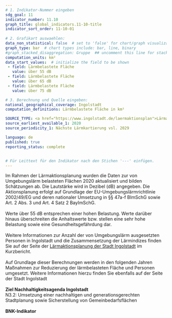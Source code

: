 ```yaml
---
# 1. Indikator-Nummer eingeben 
sdg_goal: 11 
indicator_number: 11.10
graph_title: global_indicators.11-10-title
indicator_sort_order: 11-10-01
 
# 2. Grafikart auswaehlen: 
data_non_statistical: false  # set to 'false' for chart/graph visualization 
graph_type: bar  # chart types include: bar, line, binary 
#graph_stacked_disaggregation: Gruppe  ## uncomment this line for stacked bars. eplace 'Geschlecht' with the field of aggregation. 
computation_units: km² 
data_start_values:  # initialize the field to be shown
 - field: Lärmbelastete Fläche 
   value: über 55 dB 
 - field: Lärmbelastete Fläche 
   value: über 65 dB
 - field: Lärmbelastete Fläche 
   value: über 75 dB

# 3. Berechnung und Quelle eingeben: 
national_geographical_coverage: Ingolstadt 
computation_definitions: Lärmbelastete Fläche in km²

SOURCE_TYPE: <a href="https://www.ingolstadt.de/laermaktionsplan">Lärmaktionsplan der Stadt Ingolstadt</a>  # data source  
source_earliest_available_1: 2020
source_periodicity_1: Nächste Lärmkartierung vsl. 2029

language: de   
published: true 
reporting_status: complete
 
 
# Für Leittext für den Indikator nach den Stichen '---' einfügen. 
---
```

Im Rahmen der Lärmaktionsplanung wurden die Daten zur von Umgebungslärm belasteten Flächen 2020 aktualisiert und bilden Schätzungen ab. Die Lautstärke wird in Dezibel (dB) angegeben. Die Aktionsplanung erfolgt auf Grundlage der EU-Umgebungslärmrichtlinie 2002/49/EG und deren nationaler Umsetzung in §§ 47a-f BImSchG sowie Art. 2 Abs. 3 und Art. 4 Satz 2 BayImSchG.<br>
<br>
Werte über 55 dB entsprechen einer hohen Belastung. Werte darüber hinaus überschreiten die Anhaltswerte bzw. stellen eine sehr hohe Belastung sowie eine Gesundheitsgefährdung dar.<br>
<br>
Weitere Informationen zur Anzahl der von Umgebungslärm ausgesetzten Personen in Ingolstadt und die Zusammensetzung der Lärmindizes finden Sie auf der Seite der <a href="https://www.ingolstadt.de/laermaktionsplan">Lärmaktionsplanung der Stadt Ingolstadt</a> im Kurzbericht.<br>
<br>
Auf Grundlage dieser Berechnungen werden in den folgenden Jahren Maßnahmen zur Reduzierung der lärmbelasteten Fläche und Personen umgesetzt. Weitere Informationen hierzu finden Sie ebenfalls auf der Seite der Stadt Ingolstadt<br> 
<br>
<b>Ziel Nachhaltigkeitsagenda Ingolstadt</b><br>
N3.2: Umsetzung einer nachhaltigen und generationsgerechten Stadtplanung sowie Sicherstellung von Gemeinbedarfsflächen<br>
<br>
<b>BNK-Indikator</b>
